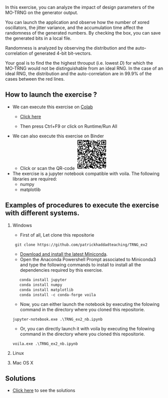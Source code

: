 In this exercise, you can analyze the impact of design parameters of the MO-TRNG on the generator output. 

You can launch the application and observe how the number of xored oscillators, the jitter variance, and the accumulation time affect the randomness of the generated numbers. 
By checking the box, you can save the generated bits in a local file.

Randomness is analyzed by observing the distribution and the auto-correlation of generated 4-bit bit-vectors.

Your goal is to find the the highest throuput (i.e. lowest $D$) for which the MO-TRNG would not be distinguishable from an ideal RNG.
In the case of an ideal RNG, the distribution and the auto-correlation are in 99.9\% of the cases between the red lines.

## How to launch the exercise ?
* We can execute this exercise on [Colab](https://colab.research.google.com/github/patrickhaddadteaching/TRNG_ex2/blob/main/TRNG_ex2_nb.ipynb)
    * [Click here](https://colab.research.google.com/github/patrickhaddadteaching/TRNG_ex2/blob/main/TRNG_ex2_nb.ipynb)
    
    * Then press Ctrl+F9 or click on Runtime/Run All
* We can also execute this exercise on Binder
    * Click or scan the QR-code <a href="https://mybinder.org/v2/gh/patrickhaddadteaching/TRNG_ex2/main?urlpath=voila%2Frender%2FTRNG_ex2_nb.ipynb"><img src="qr-code-TRNG_ex2.png" style="width:100px;height:100px;"></a>    
* The exercise is a jupyter notebook compatible with voila.
The following libraries are required:
    * numpy
    * matplotlib
## Examples of procedures to execute the exercise with different systems.
1. Windows
    * First of all, Let clone this repositorie
    ```
     git clone https://github.com/patrickhaddadteaching/TRNG_ex2
    ```
    * [Download and install the latest Miniconda](https://docs.conda.io/en/latest/miniconda.html#latest-miniconda-installer-links).
    * Open the Anaconda Powershell Prompt associated to Miniconda3 and type the following commands to install  to install all the dependencies required by this exercise.
     ```
        conda install jupyter
        conda install numpy
        conda install matplotlib
        conda install -c conda-forge voila    
    ```
    * Now, you can either launch the notebook by executing the folowing command in the directory where you cloned this repositorie.
    ```
    jupyter-notebook.exe .\TRNG_ex2_nb.ipynb
    ```
    
    * Or, you can directly launch it with voila  by executing the folowing command in the directory where you cloned this repositorie.
    ```
    voila.exe .\TRNG_ex2_nb.ipynb
    ```
2. Linux
3. Mac OS X
## Solutions
* [Click here](https://github.com/patrickhaddadteaching/TRNG_ex2/blob/main/solution.md) to see the solutions
